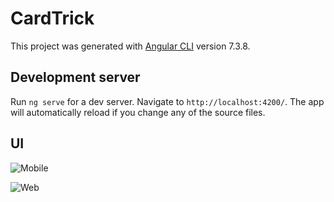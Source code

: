 # CardTrick

This project was generated with [Angular CLI](https://github.com/angular/angular-cli) version 7.3.8.

## Development server

Run `ng serve` for a dev server. Navigate to `http://localhost:4200/`. The app will automatically reload if you change any of the source files.

## UI

![Mobile](https://user-images.githubusercontent.com/37663993/56715328-c0e54f00-670d-11e9-8992-4ea278cd4769.jpg)

![Web](https://user-images.githubusercontent.com/37663993/56715797-06eee280-670f-11e9-9acb-e82fb31fb54f.jpg)
